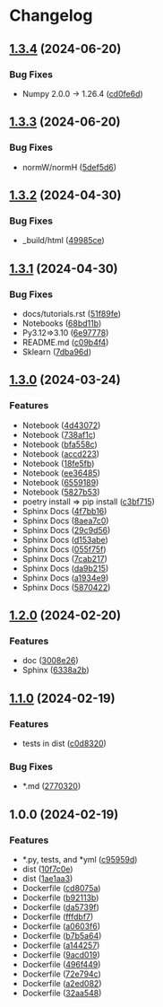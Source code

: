 # Changelog

## [1.3.4](https://github.com/chiba-ai-med/PyTorchDecomp/compare/v1.3.3...v1.3.4) (2024-06-20)


### Bug Fixes

* Numpy 2.0.0 -&gt; 1.26.4 ([cd0fe6d](https://github.com/chiba-ai-med/PyTorchDecomp/commit/cd0fe6d5b6d71d1f92c6c2b316d552891c3c3396))

## [1.3.3](https://github.com/chiba-ai-med/PyTorchDecomp/compare/v1.3.2...v1.3.3) (2024-06-20)


### Bug Fixes

* normW/normH ([5def5d6](https://github.com/chiba-ai-med/PyTorchDecomp/commit/5def5d68391444b069ed4b3f5697f8ea9df7928b))

## [1.3.2](https://github.com/chiba-ai-med/PyTorchDecomp/compare/v1.3.1...v1.3.2) (2024-04-30)


### Bug Fixes

* _build/html ([49985ce](https://github.com/chiba-ai-med/PyTorchDecomp/commit/49985ceb315d365af3a0175a02cf67c03c1b46df))

## [1.3.1](https://github.com/chiba-ai-med/PyTorchDecomp/compare/v1.3.0...v1.3.1) (2024-04-30)


### Bug Fixes

* docs/tutorials.rst ([51f89fe](https://github.com/chiba-ai-med/PyTorchDecomp/commit/51f89fe9e1b0b1853f90e8544a613f2fd3e34915))
* Notebooks ([68bd11b](https://github.com/chiba-ai-med/PyTorchDecomp/commit/68bd11b79660b4d88f88aba755d749169e0a54f2))
* Py3.12=&gt;3.10 ([6e97778](https://github.com/chiba-ai-med/PyTorchDecomp/commit/6e97778159e21fdbc9f46db2acc583961d9ed8dc))
* README.md ([c09b4f4](https://github.com/chiba-ai-med/PyTorchDecomp/commit/c09b4f4c5bcaa5db617953cce5aeebcfd86dd2da))
* Sklearn ([7dba96d](https://github.com/chiba-ai-med/PyTorchDecomp/commit/7dba96d1bb7beb65ca1511819fade9cdf76a5e88))

## [1.3.0](https://github.com/chiba-ai-med/PyTorchDecomp/compare/v1.2.0...v1.3.0) (2024-03-24)


### Features

* Notebook ([4d43072](https://github.com/chiba-ai-med/PyTorchDecomp/commit/4d43072605d38329c0eb5b9668d0f8c75e017efa))
* Notebook ([738af1c](https://github.com/chiba-ai-med/PyTorchDecomp/commit/738af1cab712f5e9595b5f9fd194c92f850a0fdd))
* Notebook ([bfa558c](https://github.com/chiba-ai-med/PyTorchDecomp/commit/bfa558c54d2df387151ab7cdeff81d5da4698c0b))
* Notebook ([accd223](https://github.com/chiba-ai-med/PyTorchDecomp/commit/accd223da0384d090fae30989f34549eb547cd5d))
* Notebook ([18fe5fb](https://github.com/chiba-ai-med/PyTorchDecomp/commit/18fe5fba426358a10d3902a656f92c5758e2afd0))
* Notebook ([ee36485](https://github.com/chiba-ai-med/PyTorchDecomp/commit/ee364850f22556dfd85fc8d836d7968dee1371c8))
* Notebook ([6559189](https://github.com/chiba-ai-med/PyTorchDecomp/commit/6559189a2253d0c1dfa708731279b15002211bd7))
* Notebook ([5827b53](https://github.com/chiba-ai-med/PyTorchDecomp/commit/5827b53bd2b305b9f746cdedf13bf6e7a9d32a85))
* poetry install =&gt; pip install ([c3bf715](https://github.com/chiba-ai-med/PyTorchDecomp/commit/c3bf715e40fa8ae48b903a79f2102304b8ecaa98))
* Sphinx Docs ([4f7bb16](https://github.com/chiba-ai-med/PyTorchDecomp/commit/4f7bb16cf856b5b95ac900d21a62e7afdecc7229))
* Sphinx Docs ([8aea7c0](https://github.com/chiba-ai-med/PyTorchDecomp/commit/8aea7c0079f8f147c7fa77d686259147e01caec4))
* Sphinx Docs ([29c9d56](https://github.com/chiba-ai-med/PyTorchDecomp/commit/29c9d56a7f1135f4f9c7767988dc84a47b0e1f37))
* Sphinx Docs ([d153abe](https://github.com/chiba-ai-med/PyTorchDecomp/commit/d153abe27df82507e3a6fddfe97e7f5bbcd5a83f))
* Sphinx Docs ([055f75f](https://github.com/chiba-ai-med/PyTorchDecomp/commit/055f75fac9752f204d3d54a09192c1b2506d539a))
* Sphinx Docs ([7cab217](https://github.com/chiba-ai-med/PyTorchDecomp/commit/7cab217416f28e348a91eff0e16811f7a9c64f8a))
* Sphinx Docs ([da9b215](https://github.com/chiba-ai-med/PyTorchDecomp/commit/da9b215ba2b4bcee9a2437cb34a2b5aad3960c10))
* Sphinx Docs ([a1934e9](https://github.com/chiba-ai-med/PyTorchDecomp/commit/a1934e9be6f725bc965deafd26e99f693f1b4350))
* Sphinx Docs ([5870422](https://github.com/chiba-ai-med/PyTorchDecomp/commit/5870422856a7c1ffdccb046fd1298065a16acabc))

## [1.2.0](https://github.com/chiba-ai-med/PyTorchDecomp/compare/v1.1.0...v1.2.0) (2024-02-20)


### Features

* doc ([3008e26](https://github.com/chiba-ai-med/PyTorchDecomp/commit/3008e26961cfe5d172e8173e5e8bffbce47d0a87))
* Sphinx ([6338a2b](https://github.com/chiba-ai-med/PyTorchDecomp/commit/6338a2b79e2f3f0af8e71a43fd79d8f63e94627b))

## [1.1.0](https://github.com/chiba-ai-med/PyTorchDecomp/compare/v1.0.0...v1.1.0) (2024-02-19)


### Features

* tests in dist ([c0d8320](https://github.com/chiba-ai-med/PyTorchDecomp/commit/c0d8320d854ae42025c7cf208f195f67ce130121))


### Bug Fixes

* *.md ([2770320](https://github.com/chiba-ai-med/PyTorchDecomp/commit/277032005e5d68e716fa17c5f9c9c384a4848271))

## 1.0.0 (2024-02-19)


### Features

* *.py, tests, and *yml ([c95959d](https://github.com/chiba-ai-med/PyTorchDecomp/commit/c95959d8d3c9b349eeb186332446db28359ce204))
* dist ([10f7c0e](https://github.com/chiba-ai-med/PyTorchDecomp/commit/10f7c0e5763929d0826c193fabe565b3d16f246c))
* dist ([1ae1aa3](https://github.com/chiba-ai-med/PyTorchDecomp/commit/1ae1aa3a21088431f7cd9077fd5c56539b267ae6))
* Dockerfile ([cd8075a](https://github.com/chiba-ai-med/PyTorchDecomp/commit/cd8075af2319093d9a0f575b4afbec24909e5da8))
* Dockerfile ([b92113b](https://github.com/chiba-ai-med/PyTorchDecomp/commit/b92113bacb4e2c0529fe2852e81e6cfc67be3525))
* Dockerfile ([da5739f](https://github.com/chiba-ai-med/PyTorchDecomp/commit/da5739fe6b97cf8da2ca0323e843d293e6c61341))
* Dockerfile ([fffdbf7](https://github.com/chiba-ai-med/PyTorchDecomp/commit/fffdbf70dc2d36a8f499187aebc026566d129824))
* Dockerfile ([a0603f6](https://github.com/chiba-ai-med/PyTorchDecomp/commit/a0603f6d69bf291d19ec42d3b3b97be1d841a12b))
* Dockerfile ([b7b5a64](https://github.com/chiba-ai-med/PyTorchDecomp/commit/b7b5a64eaad1aa8ea096469b70818386115a47bc))
* Dockerfile ([a144257](https://github.com/chiba-ai-med/PyTorchDecomp/commit/a14425729bea4f250b2f1b96c5be898ac75fdc17))
* Dockerfile ([9acd019](https://github.com/chiba-ai-med/PyTorchDecomp/commit/9acd019c9298414ee8faa2204ec4fe401282ef6b))
* Dockerfile ([496f449](https://github.com/chiba-ai-med/PyTorchDecomp/commit/496f449638ac2e662b002f4d228040476eaf7224))
* Dockerfile ([72e794c](https://github.com/chiba-ai-med/PyTorchDecomp/commit/72e794cee8fc6333554e3dc42d79572572581125))
* Dockerfile ([a2ed082](https://github.com/chiba-ai-med/PyTorchDecomp/commit/a2ed082e40b3403cf530e848de050cce08dc2b60))
* Dockerfile ([32aa548](https://github.com/chiba-ai-med/PyTorchDecomp/commit/32aa548a7419f96a579d0095787c6a469b83ffb3))
